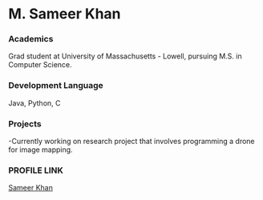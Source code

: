 # M. Sameer Khan

### Academics
Grad student at University of Massachusetts - Lowell, pursuing M.S. in Computer Science.

### Development Language
Java, Python, C

### Projects
-Currently working on research project that involves programming a drone for image mapping.

### PROFILE LINK
[Sameer Khan](https://github.com/sameerkhan116)

